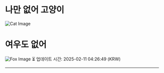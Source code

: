 
# 나만 없어 고양이

![Cat Image](https://cdn2.thecatapi.com/images/MjAzNTMwNg.jpg)

# 여우도 없어
![Fox Image](https://randomfox.ca/images/107.jpg)
⏳ 업데이트 시간: 2025-02-11 04:26:49 (KRW)

---
